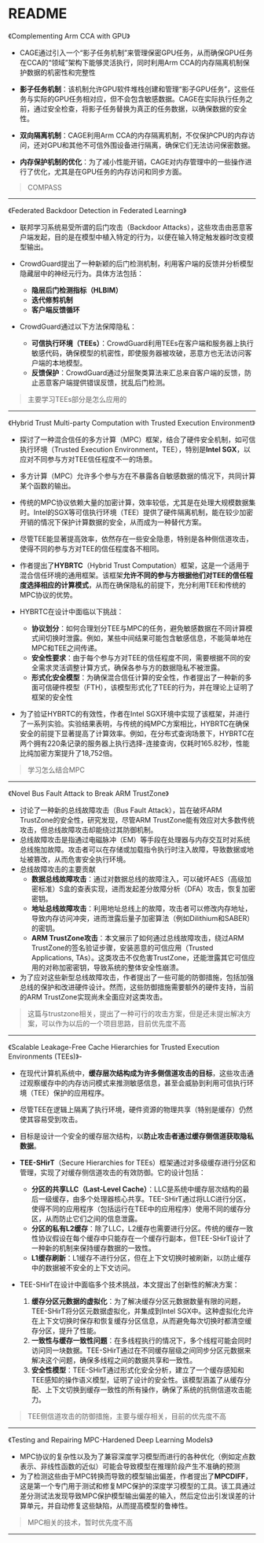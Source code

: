 # README

《Complementing Arm CCA with GPU》

- CAGE通过引入一个“影子任务机制”来管理保密GPU任务，从而确保GPU任务在CCA的“领域”架构下能够灵活执行，同时利用Arm CCA的内存隔离机制保护数据的机密性和完整性

- **影子任务机制**：该机制允许GPU软件堆栈创建和管理“影子GPU任务”，这些任务与实际的GPU任务相对应，但不会包含敏感数据。CAGE在实际执行任务之前，通过安全检查，将影子任务替换为真正的任务数据，以确保数据的安全性。
- **双向隔离机制**：CAGE利用Arm CCA的内存隔离机制，不仅保护CPU的内存访问，还对GPU和其他不可信外围设备进行隔离，确保它们无法访问保密数据。
- **内存保护机制的优化**：为了减小性能开销，CAGE对内存管理中的一些操作进行了优化，尤其是在GPU任务的内存访问和同步方面。

> COMPASS

-------------------------------------------

《Federated Backdoor Detection in Federated Learning》

- 联邦学习系统易受所谓的后门攻击（Backdoor Attacks），这些攻击由恶意客户端发起，目的是在模型中植入特定的行为，以便在输入特定触发器时改变模型输出。
- CrowdGuard提出了一种新颖的后门检测机制，利用客户端的反馈并分析模型隐藏层中的神经元行为。具体方法包括：
  - **隐层后门检测指标（HLBIM）**
  - **迭代修剪机制**
  - **客户端反馈循环**

- CrowdGuard通过以下方法保障隐私：
  - **可信执行环境（TEEs）**：CrowdGuard利用TEEs在客户端和服务器上执行敏感代码，确保模型的机密性，即使服务器被攻破，恶意方也无法访问客户端的本地模型。
  - **反馈保护**：CrowdGuard通过分层聚类算法来汇总来自客户端的反馈，防止恶意客户端提供错误反馈，扰乱后门检测。

> 主要学习TEEs部分是怎么应用的

-------------------------------

《Hybrid Trust Multi-party Computation with Trusted Execution Environment》

- 探讨了一种混合信任的多方计算（MPC）框架，结合了硬件安全机制，如可信执行环境（Trusted Execution Environment，TEE），特别是**Intel SGX**，以应对不同参与方对TEE信任程度不一的场景。
- 多方计算（MPC）允许多个参与方在不暴露各自敏感数据的情况下，共同计算某个函数的输出。

- 传统的MPC协议依赖大量的加密计算，效率较低，尤其是在处理大规模数据集时。Intel的SGX等可信执行环境（TEE）提供了硬件隔离机制，能在较少加密开销的情况下保护计算数据的安全，从而成为一种替代方案。
- 尽管TEE能显著提高效率，依然存在一些安全隐患，特别是各种侧信道攻击，使得不同的参与方对TEE的信任程度各不相同。
- 作者提出了**HYBRTC**（Hybrid Trust Computation）框架，这是一个适用于混合信任环境的通用框架。该框架**允许不同的参与方根据他们对TEE的信任程度选择相应的计算模式**，从而在确保隐私的前提下，充分利用TEE和传统的MPC协议的优势。

- HYBRTC在设计中面临以下挑战：
  - **协议划分**：如何合理划分TEE与MPC的任务，避免敏感数据在不同计算模式间切换时泄露。例如，某些中间结果可能包含敏感信息，不能简单地在MPC和TEE之间传递。
  - **安全性要求**：由于每个参与方对TEE的信任程度不同，需要根据不同的安全需求灵活调整计算方式，确保各参与方的数据隐私不被泄露。
  - **形式化安全模型**：为确保混合信任计算的安全性，作者提出了一种新的多面可信硬件模型（FTH），该模型形式化了TEE的行为，并在理论上证明了框架的安全性

- 为了验证HYBRTC的有效性，作者在Intel SGX环境中实现了该框架，并进行了一系列实验。实验结果表明，与传统的纯MPC方案相比，HYBRTC在确保安全的前提下显著提高了计算效率。例如，在分布式查询场景下，HYBRTC在两个拥有220条记录的服务器上执行选择-连接查询，仅耗时165.82秒，性能比纯加密方案提升了18,752倍。

> 学习怎么结合MPC

--------------------------

《Novel Bus Fault Attack to Break ARM TrustZone》

- 讨论了一种新的总线故障攻击（Bus Fault Attack），旨在破坏ARM TrustZone的安全性，研究发现，尽管ARM TrustZone能有效应对大多数传统攻击，但总线故障攻击却能绕过其防御机制。
- 总线故障攻击是指通过电磁脉冲（EM）等手段在处理器与内存交互时对系统总线施加故障。攻击者可以在存储或加载指令执行时注入故障，导致数据或地址被篡改，从而危害安全执行环境。
- 总线故障攻击的主要贡献
  - **数据总线故障攻击**：通过对数据总线的故障注入，可以破坏AES（高级加密标准）S盒的查表实现，进而发起差分故障分析（DFA）攻击，恢复加密密钥。
  - **地址总线故障攻击**：利用地址总线上的故障，攻击者可以修改内存地址，导致内存访问冲突，进而泄露后量子加密算法（例如Dilithium和SABER）的密钥。
  - **ARM TrustZone攻击**：本文展示了如何通过总线故障攻击，绕过ARM TrustZone的签名验证步骤，安装恶意的可信应用（Trusted Applications, TAs）。这类攻击不仅危害TrustZone，还能泄露其它可信应用的对称加密密钥，导致系统的整体安全性崩溃。
- 为了应对这些新型总线故障攻击，作者提出了一些可能的防御措施，包括加强总线的保护和改进硬件设计。然而，这些防御措施需要额外的硬件支持，当前的ARM TrustZone实现尚未全面应对这类攻击。

> 这篇与trustzone相关，提出了一种可行的攻击方案，但是还未提出解决方案，可以作为以后的一个项目思路，目前优先度不高

---------------

《Scalable Leakage-Free Cache Hierarchies for Trusted Execution Environments (TEEs)》- 

- 在现代计算机系统中，**缓存层次结构成为许多侧信道攻击的目标**，这些攻击通过观察缓存中的内存访问模式来推测敏感信息，甚至会威胁到利用可信执行环境（TEE）保护的应用程序。
- 尽管TEE在逻辑上隔离了执行环境，硬件资源的物理共享（特别是缓存）仍然使其容易受到攻击。
- 目标是设计一个安全的缓存层次结构，以**防止攻击者通过缓存侧信道获取隐私数据**。

- **TEE-SHirT**（Secure Hierarchies for TEEs）框架通过对多级缓存进行分区和管理，实现了对缓存侧信道攻击的有效防御。它的设计包括：
  - **分区的共享LLC（Last-Level Cache）**：LLC是系统中缓存层次结构的最后一级缓存，由多个处理器核心共享。TEE-SHirT通过将LLC进行分区，使得不同的应用程序（包括运行在TEE中的应用程序）使用不同的缓存分区，从而防止它们之间的信息泄露。
  - **分区的私有L2缓存**：除了LLC，L2缓存也需要进行分区。传统的缓存一致性协议假设在每个缓存中只能存在一个缓存行副本，但TEE-SHirT设计了一种新的机制来保持缓存数据的一致性。
  - **L1缓存刷新**：L1缓存不进行分区，但在上下文切换时被刷新，以防止缓存中的数据被不安全的上下文访问。
- TEE-SHirT在设计中面临多个技术挑战，本文提出了创新性的解决方案：
  1. **缓存分区元数据的虚拟化**：为了解决缓存分区元数据数量有限的问题，TEE-SHirT将分区元数据虚拟化，并集成到Intel SGX中。这种虚拟化允许在上下文切换时保存和恢复缓存分区信息，从而避免每次切换时都清空缓存分区，提升了性能。
  2. **一致性与缓存一致性问题**：在多线程执行的情况下，多个线程可能会同时访问同一块数据。TEE-SHirT通过在不同缓存层级之间同步分区元数据来解决这个问题，确保多线程之间的数据共享和一致性。
  3. **安全性模型**：TEE-SHirT通过形式化安全分析，建立了一个缓存感知和TEE感知的操作语义模型，证明了设计的安全性。该模型涵盖了从缓存分配、上下文切换到缓存一致性的所有操作，确保了系统的抗侧信道攻击能力。

> TEE侧信道攻击的防御措施，主要与缓存相关，目前的优先度不高

-----------------

《Testing and Repairing MPC-Hardened Deep Learning Models》

- MPC协议的复杂性以及为了兼容深度学习模型而进行的各种优化（例如定点数表示、非线性函数的近似）可能会导致模型在推理阶段产生不准确的预测
- 为了检测这些由于MPC转换而导致的模型输出偏差，作者提出了**MPCDIFF**，这是第一个专门用于测试和修复MPC保护的深度学习模型的工具。该工具通过差分测试法发现导致MPC保护模型输出偏差的输入，然后定位出引发误差的计算单元，并自动修复这些缺陷，从而提高模型的鲁棒性。

> MPC相关的技术，暂时优先度不高

-----------------------------